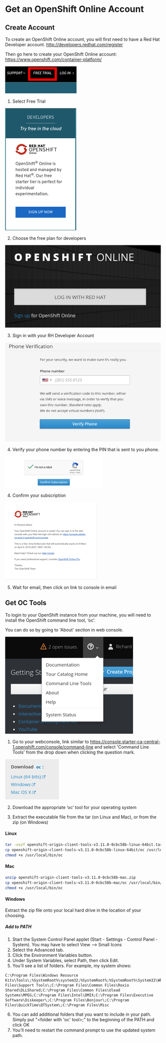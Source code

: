 # Get an OpenShift Online Account

## Create Account

To create an OpenShift Online account, you will first need to have a Red Hat Developer account.
http://developers.redhat.com/register

Then go here to create your OpenShift Online account: https://www.openshift.com/container-platform/

![Signup-for-free.png](./../images/00-lab-images/Signup-for-free.png)
1. Select Free Trial

![sign up now](./../images/00-lab-images/sign-up-now.png)

2. Choose the free plan for developers

![sign in](./../images/00-lab-images/sign-in.png)

3. Sign in with your RH Developer Account

![phone verification](./../images/00-lab-images/phone-verify.png)

4. Verify your phone number by entering the PIN that is sent to you phone.

![confirm subscription](./../images/00-lab-images/confirm-subscription.png)

4. Confirm your subscription

![openshift-online-email.png](./../images/00-lab-images/openshift-online-email.png)

5. Wait for email, then click on link to console in email

## Get OC Tools

To login to your OpenShift instance from your machine, you will need to install the OpenShift command line tool, ‘oc’.

You can do so by going to 'About' section in web console.

![openshift-online-about.png](./../images/00-lab-images/oc-cli.png)

1. Go to your webconsole, link similar to https://console.starter-ca-central-1.openshift.com/console/command-line
and select 'Command Line Tools' from the drop down when clicking the question mark.

![openshift-online-download-oc.png](./../images/00-lab-images/openshift-online-download-oc.png)

2. Download the appropriate ‘oc’ tool for your operating system

3. Extract the executable file from the tar (on Linux and Mac), or from the zip (on Windows)

#### Linux
```bash
tar -xvzf openshift-origin-client-tools-v3.11.0-0cbc58b-linux-64bit.tar.gz
cp openshift-origin-client-tools-v3.11.0-0cbc58b-linux-64bit/oc /usr/local/bin/
chmod +x /usr/local/bin/oc
```

#### Mac
```bash
unzip openshift-origin-client-tools-v3.11.0-0cbc58b-mac.zip
cp openshift-origin-client-tools-v3.11.0-0cbc58b-mac/oc /usr/local/bin/
chmod +x /usr/local/bin/oc
```

#### Windows
Extract the zip file onto your local hard drive in the location of your choosing.
##### Add to PATH
1. Start the System Control Panel applet (Start - Settings - Control Panel - System). You may have to select View --> Small Icons
2. Select the Advanced tab.
3. Click the Environment Variables button.
4. Under System Variables, select Path, then click Edit.
5. You'll see a list of folders. For example, my system shows:
```
C:\Program Files\Windows Resource Kits\Tools\;%SystemRoot%\system32;%SystemRoot%;%SystemRoot%\System32\Wbem;C:\Program Files\Support Tools\;C:\Program Files\Common Files\Roxio Shared\DLLShared;C:\Program Files\Common Files\Ulead Systems\MPEG;C:\Program Files\Intel\DMIX;C:\Program Files\Executive Software\Diskeeper\;C:\Program Files\Bonjour\;C:\Program Files\QuickTime\QTSystem\;C:\Program Files\Misc
```
6. You can add additional folders that you want to include in your path. Simply put "<folder with 'oc' tool>;" to the beginning of the PATH and click OK
7. You'll need to restart the command prompt to use the updated system path.
